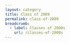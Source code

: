 ```yaml
---
layout: category
title: Class of 2009
permalink: class-of-2009
breadcrumb:
  - label: Classes of 2000s
    url: /classes-of-2000s
---
```

